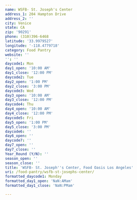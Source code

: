 ```yaml
---
name: WSFB- St. Joseph's Center
address_1: 204 Hampton Drive
address_2: ''
city: Venice
state: CA
zip: '90291'
phone: (310)396-6468
latitude: '33.9979527'
longitude: '-118.4779718'
category: Food Pantry
website: ''
'': ''
daycode1: Mon
day1_open: '10:00 AM'
day1_close: '12:00 PM'
daycode2: Tue
day2_open: '1:00 PM'
day2_close: '3:00 PM'
daycode3: Wed
day3_open: '10:00 AM'
day3_close: '12:00 PM'
daycode4: Thu
day4_open: '10:00 AM'
day4_close: '12:00 PM'
daycode5: Fri
day5_open: '1:00 PM'
day5_close: '3:00 PM'
daycode6: ''
day6_open: ''
daycode7: ''
day7_open: ''
day7_close: ''
Year_Round (Y/N): ''
season_open: ''
season_close: ''
title: 'WSFB- St. Joseph''s Center, Food Oasis Los Angeles'
uri: /food-pantry/wsfb-st-josephs-center/
formatted_daycode1: Monday
formatted_day1_open: 'NaN:AMam'
formatted_day1_close: 'NaN:PMam'

---
```

